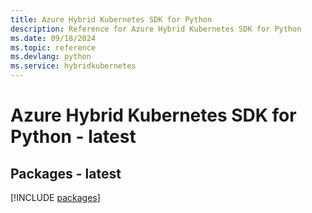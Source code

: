 ```yaml
---
title: Azure Hybrid Kubernetes SDK for Python
description: Reference for Azure Hybrid Kubernetes SDK for Python
ms.date: 09/18/2024
ms.topic: reference
ms.devlang: python
ms.service: hybridkubernetes
---
```

# Azure Hybrid Kubernetes SDK for Python - latest
## Packages - latest
[!INCLUDE [packages](hybrid-kubernetes-index.md)]